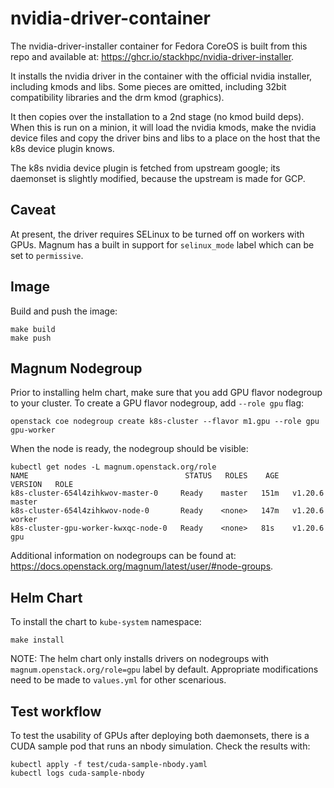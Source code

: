 # nvidia-driver-container

The nvidia-driver-installer container for Fedora CoreOS is built from this repo
and available at: <https://ghcr.io/stackhpc/nvidia-driver-installer>.

It installs the nvidia driver in the container with the official nvidia
installer, including kmods and libs. Some pieces are omitted, including 32bit
compatibility libraries and the drm kmod (graphics).

It then copies over the installation to a 2nd stage (no kmod build deps).
When this is run on a minion, it will load the nvidia kmods, make the nvidia
device files and copy the driver bins and libs to a place on the host that
the k8s device plugin knows.

The k8s nvidia device plugin is fetched from upstream google; its daemonset
is slightly modified, because the upstream is made for GCP.

## Caveat

At present, the driver requires SELinux to be turned off on workers with GPUs.
Magnum has a built in support for `selinux_mode` label which can be set to
`permissive`.

## Image

Build and push the image:

    make build
    make push

## Magnum Nodegroup

Prior to installing helm chart, make sure that you add GPU flavor nodegroup to
your cluster. To create a GPU flavor nodegroup, add `--role gpu` flag:

    openstack coe nodegroup create k8s-cluster --flavor m1.gpu --role gpu gpu-worker

When the node is ready, the nodegroup should be visible:

    kubectl get nodes -L magnum.openstack.org/role
    NAME                                   STATUS   ROLES    AGE    VERSION   ROLE
    k8s-cluster-654l4zihkwov-master-0     Ready    master   151m   v1.20.6   master
    k8s-cluster-654l4zihkwov-node-0       Ready    <none>   147m   v1.20.6   worker
    k8s-cluster-gpu-worker-kwxqc-node-0   Ready    <none>   81s    v1.20.6   gpu

Additional information on nodegroups can be found at:
<https://docs.openstack.org/magnum/latest/user/#node-groups>.

## Helm Chart

To install the chart to `kube-system` namespace:

    make install

NOTE: The helm chart only installs drivers on nodegroups with
`magnum.openstack.org/role=gpu` label by default. Appropriate modifications
need to be made to `values.yml` for other scenarious.

## Test workflow

To test the usability of GPUs after deploying both daemonsets, there is a
CUDA sample pod that runs an nbody simulation. Check the results with:

    kubectl apply -f test/cuda-sample-nbody.yaml
    kubectl logs cuda-sample-nbody
